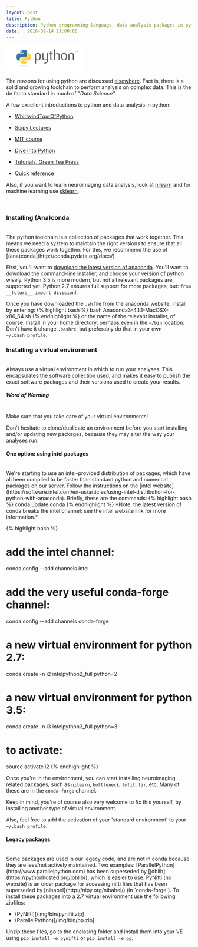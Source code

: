 ```yaml
---
layout: post
title: Python
description: Python programming language, data analysis packages in python and toolchain install on Aeneas/Ascanius.
date:   2016-09-14 11:00:00
---
```


<img class="col one right" src="/img/IT/python-logo.png">

The reasons for using python are discussed [elsewhere](http://journal.frontiersin.org/researchtopic/8/python-in-neuroscience). Fact is, there is a solid and growing toolchain to perform analysis on complex data. This is the de facto standard in much of *"Data Science"*. 
<br />

A few excellent introductions to python and data analysis in python:

- [WhirlwindTourOfPython](https://github.com/jakevdp/WhirlwindTourOfPython)

- [Scipy Lectures](http://scipy-lectures.github.io/)

- [MIT course](http://ocw.mit.edu/courses/electrical-engineering-and-computer-scince/6-00-introduction-to-computer-science-and-programming-fall-2008/vido-lectures/)

- [Dive Into Python](http://www.diveintopython.net/)

- [Tutorials, Green Tea Press](http://www.greenteapress.com/)

- [Quick reference](http://rgruet.free.fr/PQR27/PQR2.7.html)


Also, if you want to learn neuroimaging data analysis, look at [nilearn](https://nilearn.github.io) and for machine learning use [sklearn](http://scikit-learn.org/stable/).

<br />

### Installing (Ana)conda
<br />
The python toolchain is a collection of packages that work together. This means we need a system to maintain the right versions to ensure that all these packages work together. For this, we recommend the use of [(ana)conda](http://conda.pydata.org/docs/)
<br />

First, you'll want to [download the latest version of anaconda](https://www.continuum.io/downloads). You'll want to download the command-line installer, and choose your version of python wisely. Python 3.5 is more modern, but not all relevant packages are supported yet. Python 2.7 ensures full support for more packages, but: `from __future__ import division`!. 

Once you have downloaded the `.sh` file from the anaconda website, install by entering:
{% highlight bash %}
bash Anaconda3-4.1.1-MacOSX-x86_64.sh 
{% endhighlight %}
or the name of the relevant installer, of course. Install in your home directory, perhaps even in the `~/bin` location. Don't have it change `.bashrc`, but preferably do that in your own `~/.bash_profile`. 

### Installing a virtual environment
<br />
Always use a virtual environment in which to run your analyses. This encapsulates the software collection used, and makes it easy to publish the exact software packages and their versions used to create your results. 

##### Word of Warning
<br />
Make sure that you take care of your virtual environments!

Don't hesitate to clone/duplicate an environment before you start installing and/or updating new packages, because they may alter the way your analyses run.

#### One option: using intel packages
<br />
We're starting to use an intel-provided distribution of packages, which have all been compiled to be faster than standard python and numerical packages on our server. Follow the instructions on the [intel website](https://software.intel.com/en-us/articles/using-intel-distribution-for-python-with-anaconda).
Briefly, these are the commands:
{% highlight bash %}
conda update conda
{% endhighlight %}
*Note: the latest version of conda breaks the intel channel; see the intel website link for more information.*

{% highlight bash %}
# add the intel channel:
conda config --add channels intel

# add the very useful conda-forge channel:
conda config --add channels conda-forge

# a new virtual environment for python 2.7:
conda create -n i2 intelpython2_full python=2

# a new virtual environment for python 3.5:
conda create -n i3 intelpython3_full python=3

# to activate:
source activate i2
{% endhighlight %}

Once you're in the environment, you can start installing neuroimaging related packages, such as `nilearn`, `bottleneck`, `lmfit`, `fir`, etc. Many of these are in the `conda-forge` channel. 

Keep in mind, you're of course also very welcome to fix this yourself, by installing another type of virtual environment.

Also, feel free to add the activation of your 'standard environment' to your `~/.bash_profile`.

#### Legacy packages
<br />
Some packages are used in our legacy code, and are not in conda because they are less/not actively maintained. Two examples: [ParallelPython](http://www.parallelpython.com) has been superseded by [joblib](https://pythonhosted.org/joblib/), which is easier to use. PyNifti (no website) is an older package for accessing nifti files that has been superseded by [nibabel](http://nipy.org/nibabel/) (in `conda-forge`). To install these packages into a 2.7 virtual environment use the following zipfiles:

* (PyNifti)[/img/bin/pynifti.zip]
* (ParallelPython)[/img/bin/pp.zip]

Unzip these files, go to the enclosing folder and install them into your VE using `pip install -e pynifti` or `pip install -e pp`.










